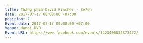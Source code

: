 ```yaml
---
title: Tháng phim David Fincher - Se7en
date: 2017-07-17 08:08:00 +07:00
position: 7
Event date: 2017-07-17 00:00:00 +07:00
Venue: Hanoi DVD
Event URL: https://www.facebook.com/events/1423400034373472/
---
```


